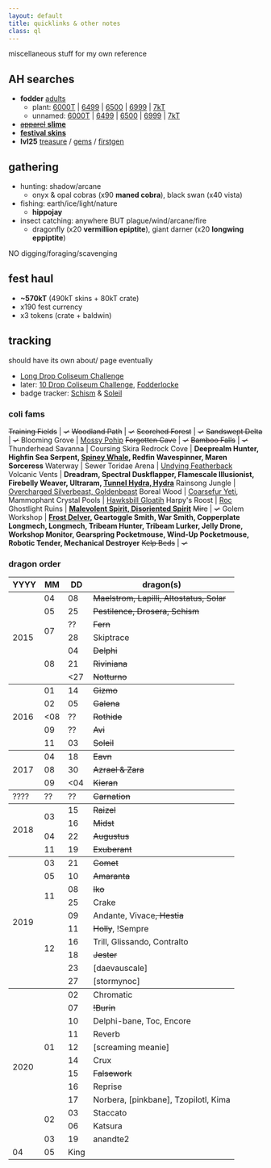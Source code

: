```yaml
---
layout: default
title: quicklinks & other notes
class: ql
---
```

miscellaneous stuff for my own reference

## AH searches

- **fodder** [adults](https://www1.flightrising.com/auction-house/buy/realm/dragons?treasure_min=0&d_age=1&d_breed=14%2C17%2C6%2C8%2C2&collapse=1)
	- plant: [6000T](https://www1.flightrising.com/auction-house/buy/realm/dragons?treasure_max=6000&d_breed=14%2C17%2C6%2C8%2C2&collapse=1&sort=name_desc) \| [6499](https://www1.flightrising.com/auction-house/buy/realm/dragons?treasure_max=6499&d_breed=14%2C17%2C6%2C8%2C2&collapse=1&sort=name_desc) \| [6500](https://www1.flightrising.com/auction-house/buy/realm/dragons?treasure_max=6500&d_breed=14%2C17%2C6%2C8%2C2&collapse=1&sort=name_desc) \| [6999](https://www1.flightrising.com/auction-house/buy/realm/dragons?treasure_max=6999&d_breed=14%2C17%2C6%2C8%2C2&collapse=1&sort=name_desc) \| [7kT](https://www1.flightrising.com/auction-house/buy/realm/dragons?treasure_max=7000&d_breed=14%2C17%2C6%2C8%2C2&collapse=1&sort=name_desc)
	- unnamed: [6000T](https://www1.flightrising.com/auction-house/buy/realm/dragons?treasure_max=6000&d_named=0&sort=name_desc&collapse=1) \| [6499](https://www1.flightrising.com/auction-house/buy/realm/dragons?&treasure_max=6499&d_named=0&d_age=0&sort=name_desc&collapse=1) \| [6500](https://www1.flightrising.com/auction-house/buy/realm/dragons?&treasure_max=6500&d_named=0&d_age=0&sort=name_desc&collapse=1) \| [6999](https://www1.flightrising.com/auction-house/buy/realm/dragons?&treasure_max=6999&d_named=0&d_age=0&sort=name_desc&collapse=1) \| [7kT](https://www1.flightrising.com/auction-house/buy/realm/dragons?&treasure_max=7000&d_named=0&d_age=0&sort=name_desc&collapse=1)
- [~~apparel~~ **slime**](https://www1.flightrising.com/auction-house/buy/realm/app?treasure_min=0&collapse=1)
- **[festival skins](https://www1.flightrising.com/auction-house/buy/realm/skins?treasure_max=35000&nocollapse=1&collapse=1)**
- **lvl25** [treasure](https://www1.flightrising.com/auction-house/buy/realm/dragons?treasure_min=0&d_level_min=25&nocollapse=1&collapse=1) / [gems](https://www1.flightrising.com/auction-house/buy/realm/dragons?gems_min=0&d_level_min=25&nocollapse=1&collapse=1) / [firstgen](https://www1.flightrising.com/auction-house/buy/realm/dragons?d_level_min=25&d_gen1=1&nocollapse=1&collapse=1)

## gathering

- hunting: shadow/arcane
	- onyx & opal cobras (x90 **maned cobra**), black swan (x40 vista)
- fishing: earth/ice/light/nature
	- **hippojay**
- insect catching: anywhere BUT plague/wind/arcane/fire
	- dragonfly (x20 **vermillion epiptite**), giant darner (x20 **longwing eppiptite**)

NO digging/foraging/scavenging

## fest haul

- **~570kT** (490kT skins + 80kT crate)
- x190 fest currency
- x3 tokens (crate + baldwin)

## tracking

should have its own about/ page eventually

- [Long Drop Coliseum Challenge](https://www1.flightrising.com/forums/qnc/1971573/566#post_41938303)
- later: [10 Drop Coliseum Challenge](https://www1.flightrising.com/forums/qnc/1832206), [Fodderlocke](https://www1.flightrising.com/forums/qnc/2806527)
- badge tracker: [Schism](https://flightrising.com/main.php?p=lair&id=138250&tab=dragon&did=12788530#bio) & [Soleil](https://flightrising.com/main.php?dragon=28210287#bio)

### coli fams

~~Training Fields~~ | <s>✓</s>
~~Woodland Path~~ | <s>✓</s>
~~Scorched Forest~~ | <s>✓</s>
~~Sandswept Delta~~ | <s>✓</s>
Blooming Grove | <u>Mossy Pohip</u>
~~Forgotten Cave~~ | <s>✓</s>
~~Bamboo Falls~~ | <s>✓</s>
Thunderhead Savanna | Coursing Skira
Redrock Cove | **Deeprealm Hunter, Highfin Sea Serpent, <u>Spiney Whale</u>, Redfin Wavespinner, Maren Sorceress**
Waterway | Sewer Toridae
Arena | <u>Undying Featherback</u>
Volcanic Vents | **Dreadram, Spectral Duskflapper, Flamescale Illusionist, Firebelly Weaver, Ultraram, <u>Tunnel Hydra, Hydra</u>**
Rainsong Jungle | <u>Overcharged Silverbeast, Goldenbeast</u>
Boreal Wood | <u>Coarsefur Yeti</u>, Mammophant
Crystal Pools | <u>Hawksbill Gloatih</u>
Harpy's Roost | <u>Roc</u>
Ghostlight Ruins | **<u>Malevolent Spirit, Disoriented Spirit</u>**
~~Mire~~ | <s>✓</s>
Golem Workshop | **<u>Frost Delver</u>, Geartoggle Smith, War Smith, Copperplate Longmech, Longmech, Tribeam Hunter, Tribeam Lurker, Jelly Drone, Workshop Monitor, Gearspring Pocketmouse, Wind-Up Pocketmouse, Robotic Tender, Mechanical Destroyer**
~~Kelp Beds~~ | <s>✓</s>

### dragon order

<table id="dragolist">
	<thead class="x"><tr><th>YYYY</th><th>MM</th><th>DD</th><th>dragon(s)</th></tr></thead>
	<tbody>
		<tr><td rowspan="8">2015</td><td>04</td><td>08</td><td><s>Maelstrom, Lapilli, Altostatus, Solar</s></td></tr>
		<tr><td>05</td><td>25</td><td><s>Pestilence, Drosera, Schism</s></td></tr>
		<tr><td rowspan="2">07</td><td>??</td><td><s>Fern</s></td></tr>
		<tr><td>28</td><td>Skiptrace</td></tr>
		<tr><td rowspan="3">08</td><td>04</td><td><s>Delphi</s></td></tr>
		<tr><td>21</td><td><s>Riviniana</s></td></tr>
		<tr><td><span><27</span></td><td><s>Notturno</s></td></tr>
	</tbody>
	<tbody>
		<tr><td rowspan="5">2016</td><td>01</td><td>14</td><td><s>Gizmo</s></td></tr>
		<tr><td>02</td><td>05</td><td><s>Galena</s></td></tr>
		<tr><td><span><08</span></td><td>??</td><td><s>Rothide</s></td></tr>
		<tr><td>09</td><td>??</td><td><s>Avi</s></td></tr>
		<tr><td>11</td><td>03</td><td><s>Soleil</s></td></tr>
	</tbody>
	<tbody>
		<tr><td rowspan="3">2017</td><td>04</td><td>18</td><td><s>Eavn</s></td></tr>
		<tr><td>08</td><td>30</td><td><s>Azrael & Zara</s></td></tr>
		<tr><td>09</td><td><span><04</span></td><td><s>Kieran</s></td></tr>
	</tbody>
	<tbody><tr><td>????</td><td>??</td><td>??</td><td><s>Carnation</s></td></tr></tbody>
	<tbody>
		<tr><td rowspan="4">2018</td><td rowspan="2">03</td><td>15</td><td><s>Raizel</s></td></tr>
		<tr><td>16</td><td><s>Midst</s></td></tr>
		<tr><td>04</td><td>22</td><td><s>Augustus</s></td></tr>
		<tr><td>11</td><td>19</td><td><s>Exuberant</s></td></tr>
	</tbody>
	<tbody>
		<tr><td rowspan="10">2019</td><td>03</td><td>21</td><td><s>Comet</s></td></tr>
		<tr><td>05</td><td>10</td><td><s>Amaranta</s></td></tr>
		<tr><td rowspan="2">11</td><td>08</td><td><s>Iko</s></td></tr>
		<tr><td>25</td><td>Crake</td></tr>
		<tr><td rowspan="6">12</td><td>09</td><td>Andante, Vivace<s>, Hestia</s></td></tr>
		<tr><td>11</td><td><s>Holly</s>, !Sempre</td></tr>
		<tr><td>16</td><td>Trill, Glissando, Contralto</td></tr>
		<tr><td>18</td><td><s>Jester</s></td></tr>
		<tr><td>23</td><td>[daevauscale]</td></tr>
		<tr><td>27</td><td>[stormynoc]</td></tr>
	</tbody>
	<tbody>
		<tr><td rowspan="12">2020</td><td rowspan="9">01</td><td>02</td><td>Chromatic</td></tr>
		<tr><td>07</td><td><s>!Burin</s></td></tr>
		<tr><td>10</td><td>Delphi-bane, Toc, Encore</td></tr>
		<tr><td>11</td><td>Reverb</td></tr>
		<tr><td>12</td><td>[screaming meanie]</td></tr>
		<tr><td>14</td><td>Crux</td></tr>
		<tr><td>15</td><td><s>Falsework</s></td></tr>
		<tr><td>16</td><td>Reprise</td></tr>
		<tr><td>17</td><td>Norbera, [pinkbane], Tzopilotl, Kima</td></tr>
		<tr><td rowspan="2">02</td><td>03</td><td>Staccato</td></tr>
		<tr><td>06</td><td>Katsura</td></tr>
		<tr><td>03</td><td>19</td><td>anandte2</td></tr>
		<tr><td>04</td><td>05</td><td>King</td></tr>
	</tbody>
</table>
